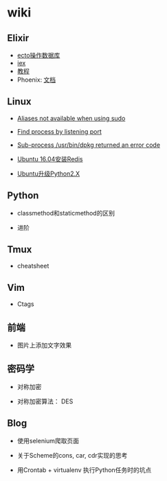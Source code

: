 # wiki 

## Elixir

* [ecto操作数据库](/Elixir/ecto操作数据库.md) 
* [iex](/Elixir/iex.md)
* [教程](/Elixir/教程.md)
* Phoenix: [文档](/Elixir/Phoenix/文档.md)


## Linux

* [Aliases not available when using sudo](/Linux/Aliases_not_available_when_using_sudo.md)

* [Find process by listening port](/Linux/Find_process_by_listening_port.md)

* [Sub-process /usr/bin/dpkg returned an error code](/Linux/Sub-process_:usr:bin:dpkg_returned_an_error_code.md)

* [Ubuntu 16.04安装Redis](/Linux/Ubuntu_16.04安装Redis.md)

* [Ubuntu升级Python2.X](/Linux/Ubuntu升级Python2.X.md)

## Python

* classmethod和staticmethod的区别

* 进阶

## Tmux

* cheatsheet

## Vim

* Ctags

## 前端

* 图片上添加文字效果

## 密码学

* 对称加密

* 对称加密算法： DES

## Blog

* 使用selenium爬取页面

* 关于Scheme的cons, car, cdr实现的思考

* 用Crontab + virtualenv 执行Python任务时的坑点
